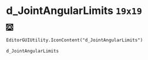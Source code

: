 # d_JointAngularLimits `19x19`
<img src="/img/d_JointAngularLimits.png" width=19 height=19>

``` CSharp
EditorGUIUtility.IconContent("d_JointAngularLimits")
```
```
d_JointAngularLimits
```
